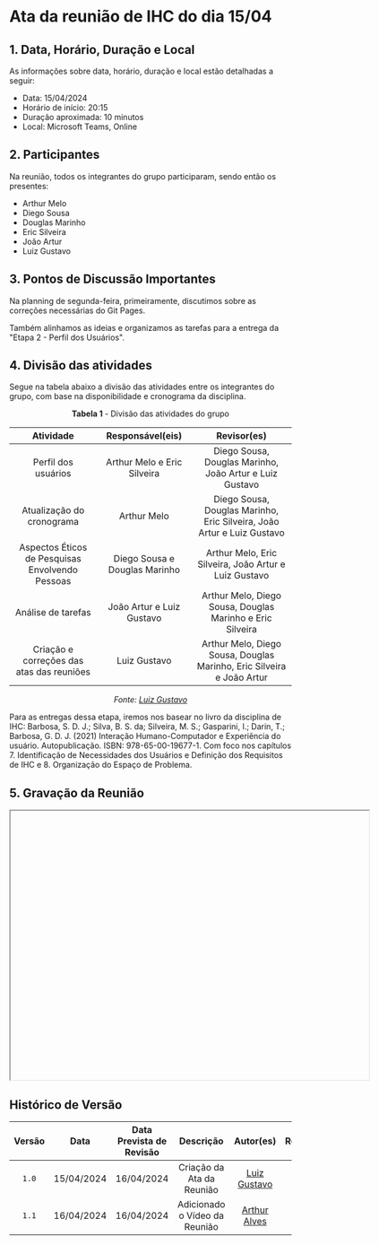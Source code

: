 # Ata da reunião de IHC do dia 15/04

## 1. Data, Horário, Duração e Local
As informações sobre data, horário, duração e local estão detalhadas a seguir:

- Data: 15/04/2024
- Horário de início: 20:15
- Duração aproximada: 10 minutos
- Local: Microsoft Teams, Online

## 2. Participantes
Na reunião, todos os integrantes do grupo participaram, sendo então os presentes:

- Arthur Melo
- Diego Sousa
- Douglas Marinho
- Eric Silveira
- João Artur
- Luiz Gustavo

## 3. Pontos de Discussão Importantes
Na planning de segunda-feira, primeiramente, discutimos sobre as correções necessárias do Git Pages.

Também alinhamos as ideias e organizamos as tarefas para a entrega da "Etapa 2 - Perfil dos Usuários".

## 4. Divisão das atividades
Segue na tabela abaixo a divisão das atividades entre os integrantes do grupo, com base na disponibilidade e cronograma da disciplina.

<center>

**Tabela 1** - Divisão das atividades do grupo

| Atividade | Responsável(eis) | Revisor(es) |
| :------: | :------: | :------: |
| Perfil dos usuários | Arthur Melo e Eric Silveira | Diego Sousa, Douglas Marinho, João Artur e Luiz Gustavo |
| Atualização do cronograma | Arthur Melo | Diego Sousa, Douglas Marinho, Eric Silveira, João Artur e Luiz Gustavo |
| Aspectos Éticos de Pesquisas Envolvendo Pessoas | Diego Sousa e Douglas Marinho | Arthur Melo, Eric Silveira, João Artur e Luiz Gustavo 
| Análise de tarefas | João Artur e Luiz Gustavo | Arthur Melo, Diego Sousa, Douglas Marinho e Eric Silveira |
| Criação e correções das atas das reuniões | Luiz Gustavo | Arthur Melo, Diego Sousa, Douglas Marinho, Eric Silveira e João Artur |

_Fonte: [Luiz Gustavo](https://github.com/LuizGust4vo)_

</center>

Para as entregas dessa etapa, iremos nos basear no livro da disciplina de IHC: Barbosa, S. D. J.; Silva, B. S. da; Silveira, M. S.; Gasparini, I.; Darin, T.; Barbosa, G. D. J. (2021)
Interação Humano-Computador e Experiência do usuário. Autopublicação. ISBN: 978-65-00-19677-1. Com foco nos capítulos 7. Identificação de Necessidades dos Usuários e Definição dos Requisitos de IHC e 8. Organização do Espaço de Problema.

## 5. Gravação da Reunião
<iframe src="" width="640" height="480" allow="autoplay"></iframe>

## <a> Histórico de Versão </a>

| Versão | Data | Data Prevista de Revisão | Descrição | Autor(es) | Revisor(es) |
| :------: | :----------: | :-----------: | :-----------: | :---------: | :---------: |
| `1.0` | 15/04/2024 | 16/04/2024 | Criação da Ata da Reunião | [Luiz Gustavo](https://github.com/LuizGust4vo) | [Arthur Alves](https://github.com/arthrok) |
| `1.1` | 16/04/2024 | 16/04/2024 | Adicionado o Vídeo da Reunião | [Arthur Alves](https://github.com/arthrok) | [Luiz Gustavo](https://github.com/LuizGust4vo) |
